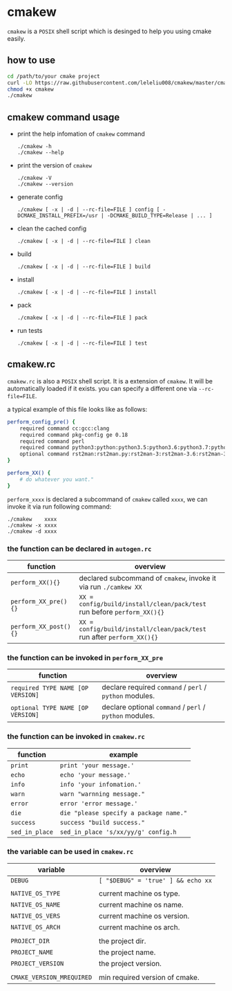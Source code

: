 # cmakew
`cmakew` is a `POSIX` shell script which is desinged to help you using cmake easily.

## how to use
```bash
cd /path/to/your cmake project
curl -LO https://raw.githubusercontent.com/leleliu008/cmakew/master/cmakew
chmod +x cmakew
./cmakew
```

## cmakew command usage
*   print the help infomation of `cmakew` command

        ./cmakew -h
        ./cmakew --help

*   print the version of `cmakew`

        ./cmakew -V
        ./cmakew --version

*   generate config

        ./cmakew [ -x | -d | --rc-file=FILE ] config [ -DCMAKE_INSTALL_PREFIX=/usr | -DCMAKE_BUILD_TYPE=Release | ... ]

*   clean the cached config

        ./cmakew [ -x | -d | --rc-file=FILE ] clean

*   build

        ./cmakew [ -x | -d | --rc-file=FILE ] build

*   install

        ./cmakew [ -x | -d | --rc-file=FILE ] install

*   pack

        ./cmakew [ -x | -d | --rc-file=FILE ] pack

*   run tests

        ./cmakew [ -x | -d | --rc-file=FILE ] test


## cmakew.rc
`cmakew.rc` is also a `POSIX` shell script. It is a extension of `cmakew`. It will be automatically loaded if it exists. you can specify a different one via `--rc-file=FILE`.

a typical example of this file looks like as follows:

```bash
perform_config_pre() {
    required command cc:gcc:clang
    required command pkg-config ge 0.18
    required command perl
    required command python3:python:python3.5:python3.6:python3.7:python3.8:python3.9 ge 3.5
    optional command rst2man:rst2man.py:rst2man-3:rst2man-3.6:rst2man-3.7:rst2man-3.8:rst2man-3.9
}

perform_XX() {
    # do whatever you want."
}
```

`perform_xxxx` is declared a subcommand of `cmakew` called `xxxx`, we can invoke it via run following command:

```
./cmakew    xxxx
./cmakew -x xxxx
./cmakew -d xxxx
```

### the function can be declared in `autogen.rc`
|function|overview|
|-|-|
|`perform_XX(){}`|declared subcommand of `cmakew`, invoke it via run `./camkew XX`|
|`perform_XX_pre(){}`|`XX = config/build/install/clean/pack/test`<br>run before `perform_XX(){}`|
|`perform_XX_post(){}`|`XX = config/build/install/clean/pack/test`<br>run after `perform_XX(){}`|

### the function can be invoked in `perform_XX_pre`
|function|overview|
|-|-|
|`required TYPE NAME [OP VERSION]`|declare required `command` / `perl` / `python` modules.|
|`optional TYPE NAME [OP VERSION]`|declare optional `command` / `perl` / `python` modules.|

### the function can be invoked in `cmakew.rc`
|function|example|
|-|-|
|`print`|`print 'your message.'`|
|`echo`|`echo 'your message.'`|
|`info`|`info 'your infomation.'`|
|`warn`|`warn "warnning message."`|
|`error`|`error 'error message.'`|
|`die`|`die "please specify a package name."`|
|`success`|`success "build success."`|
|`sed_in_place`|`sed_in_place 's/xx/yy/g' config.h`|

### the variable can be used in `cmakew.rc`
|variable|overview|
|-|-|
|`DEBUG`|`[ "$DEBUG" = 'true' ] && echo xx`|
|||
|`NATIVE_OS_TYPE`|current machine os type.|
|`NATIVE_OS_NAME`|current machine os name.|
|`NATIVE_OS_VERS`|current machine os version.|
|`NATIVE_OS_ARCH`|current machine os arch.|
|||
|`PROJECT_DIR`|the project dir.|
|`PROJECT_NAME`|the project name.|
|`PROJECT_VERSION`|the project version.|
|||
|`CMAKE_VERSION_MREQUIRED`|min required version of cmake.|
